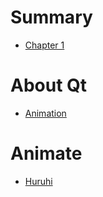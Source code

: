 # Summary
- [Chapter 1](./chapter_1.md)

# About Qt

- [Animation](./animation.md)

# Animate

- [Huruhi](./Haruhi.md)

